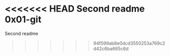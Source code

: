 <<<<<<< HEAD
Second readme 0x01-git
=======
Second readme
>>>>>>> 94f599ab8e0dcd3550253a769c2d42c6ba665c6d
